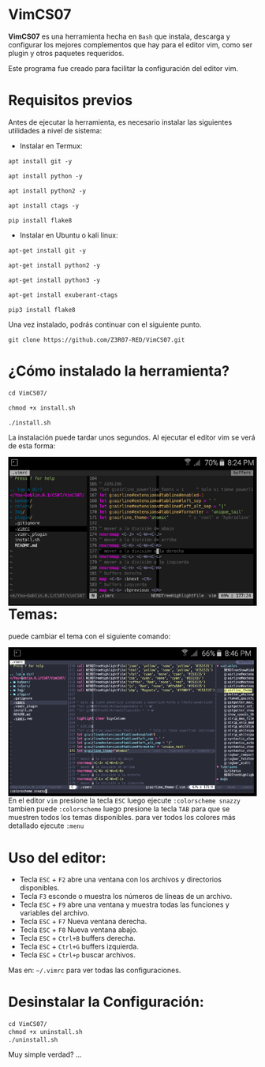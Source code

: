 # VimCS07

**VimCS07** es una herramienta hecha en `Bash` que instala, descarga y configurar los mejores complementos que hay para el editor vim, como ser plugin y otros paquetes requeridos.

Este programa fue creado para facilitar la configuración del editor vim.

Requisitos previos
======
Antes de ejecutar la herramienta, es necesario instalar las siguientes utilidades a nivel de sistema:

* Instalar en Termux:
```
apt install git -y
```
```
apt install python -y
```
```
apt install python2 -y
```
```
apt install ctags -y
```
```
pip install flake8
```

* Instalar en Ubuntu o kali linux:
```
apt-get install git -y
```
```
apt-get install python2 -y
```
```
apt-get install python3 -y
```
```
apt-get install exuberant-ctags
```
```
pip3 install flake8
```

Una vez instalado, podrás continuar con el siguiente punto.

```
git clone https://github.com/Z3R07-RED/VimCS07.git
```

¿Cómo instalado la herramienta?
======

```
cd VimCS07/
```

```
chmod +x install.sh
```

```
./install.sh
```

La instalación puede tardar unos segundos.
Al ejecutar el editor vim se verá de esta forma:

<p align="center">
<img src="Img/VimCS07.png"
    alt="VimCS07"
    style="float: left; margin-right: 10px;" />
</p>

Temas:
======
puede cambiar el tema con el siguiente comando:

<p align="center">
<img src="Img/vimcs.png"
    alt="vimcs07"
    style="float: left; margin-right: 10px;" />
</p>

En el editor `vim` presione la tecla `ESC` luego ejecute `:colorscheme snazzy`
tambien puede `:colorscheme` luego presione la tecla `TAB` para que se muestren todos los temas disponibles.
para ver todos los colores más detallado ejecute `:menu`

Uso del editor:
======
- Tecla `ESC` + `F2` abre una ventana con los archivos y directorios disponibles.
- Tecla `F3` esconde o muestra los números de líneas de un archivo.
- Tecla `ESC` + `F9` abre una ventana y muestra todas las funciones y variables del archivo.
- Tecla `ESC` + `F7` Nueva ventana derecha.
- Tecla `ESC` + `F8` Nueva ventana abajo.
- Tecla `ESC` + `Ctrl+B` buffers derecha.
- Tecla `ESC` + `Ctrl+G` buffers izquierda.
- Tecla `ESC` + `Ctrl+p` buscar archivos.

Mas en: `~/.vimrc` para ver todas las configuraciones.

Desinstalar la Configuración:
======

```
cd VimCS07/
chmod +x uninstall.sh
./uninstall.sh
```

Muy simple verdad? ...


